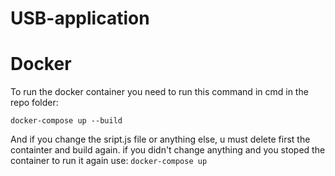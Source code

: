 # USB-application

# Docker 
To run the docker container you need to run this command in cmd in the repo folder:

`` docker-compose up --build ``

And if you change the sript.js file or anything else, u must delete first the containter and build again.
if you didn't change anything and you stoped the container to run it again use:
`` docker-compose up ``
